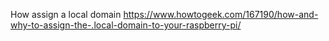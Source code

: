 How assign a local domain
https://www.howtogeek.com/167190/how-and-why-to-assign-the-.local-domain-to-your-raspberry-pi/
